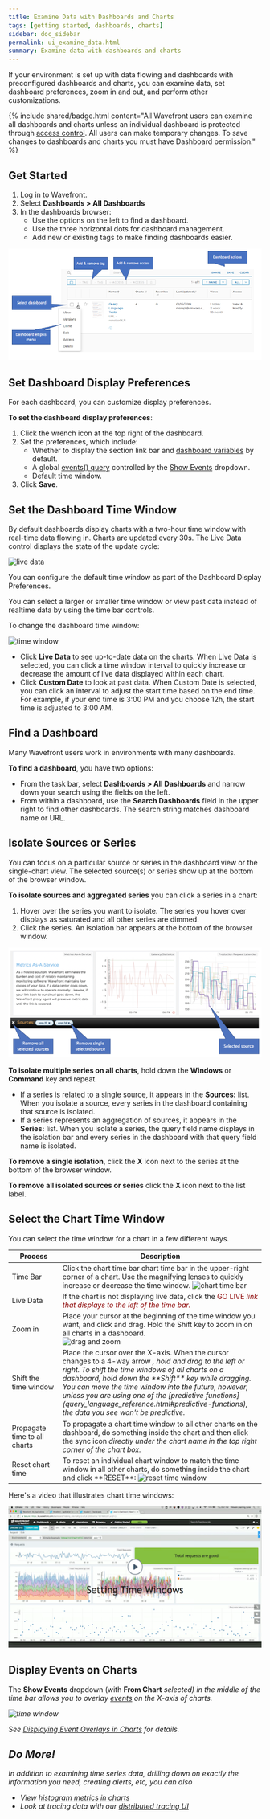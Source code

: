 ```yaml
---
title: Examine Data with Dashboards and Charts
tags: [getting started, dashboards, charts]
sidebar: doc_sidebar
permalink: ui_examine_data.html
summary: Examine data with dashboards and charts
---
```


If your environment is set up with data flowing and dashboards with preconfigured dashboards and charts, you can examine data, set dashboard preferences, zoom in and out, and perform other customizations.

{% include shared/badge.html content="All Wavefront users can examine all dashboards and charts unless an individual dashboard is protected through [access control](access.html). All users can make temporary changes. To save changes to dashboards and charts you must have Dashboard permission." %}



## Get Started

1. Log in to Wavefront.
2. Select **Dashboards > All Dashboards**
3. In the dashboards browser:
    * Use the options on the left to find a dashboard.
    * Use the three horizontal dots for dashboard management.
    * Add new or existing tags to make finding dashboards easier.

![dashboard browser annotated](images/dashboard_browser.png)

## Set Dashboard Display Preferences

For each dashboard, you can customize display preferences.

**To set the dashboard display preferences**:

1. Click the wrench icon at the top right of the dashboard.
1. Set the preferences, which include:
   -   Whether to display the section link bar and [dashboard variables](dashboards_variables.html) by default.
   -   A global [events() query](events_queries.html) controlled by the [Show Events](charts_events_displaying.html#controlling-events-overlays) dropdown.
   -   Default time window.
1. Click **Save**.


## Set the Dashboard Time Window

By default dashboards display charts with a two-hour time window with real-time data flowing in. Charts are updated every 30s. The Live Data control displays the state of the update cycle:

![live data](images/live_data.png)

You can configure the default time window as part of the Dashboard Display Preferences.

You can select a larger or smaller time window or view past data instead of realtime data by using the time bar controls.

To change the dashboard time window:

![time window](images/time_bar.png)

- Click **Live Data** to see up-to-date data on the charts. When Live Data is selected, you can click a time window interval to quickly increase or decrease the amount of live data displayed within each chart.
- Click **Custom Date** to look at past data. When Custom Date is selected, you can click an interval to adjust the start time based on the end time. For example, if your end time is 3:00 PM and you choose 12h, the start time is adjusted to 3:00 AM.

## Find a Dashboard

Many Wavefront users work in environments with many dashboards.

**To find a dashboard**, you have two options:
* From the task bar, select **Dashboards > All Dashboards** and narrow down your search using the fields on the left.
* From within a dashboard, use the **Search Dashboards** field in the upper right to find other dashboards. The search string matches dashboard name or URL.

## Isolate Sources or Series

You can focus on a particular source or series in the dashboard view or the single-chart view. The selected source(s) or series show up at the bottom of the browser window.

**To isolate sources and aggregated series** you can click a series in a chart:

1. Hover over the series you want to isolate. The series you hover over displays as saturated and all other series are dimmed.
1. Click the series.  An isolation bar appears at the bottom of the browser window.

![isolated series](images/isolated_series.png)

**To isolate multiple series on all charts**, hold down the **Windows** or **Command** key and repeat.
   - If a series is related to a single source, it appears in the **Sources:** list. When you isolate a source, every series in the dashboard containing that source is isolated.
   - If a series represents an aggregation of sources, it appears in the **Series:** list.  When you isolate a series, the query field name displays in the isolation bar and every series in the dashboard with that query field name is isolated.

**To remove a single isolation**, click the **X** icon next to the series at the bottom of the browser window.

**To remove all isolated sources or series** click the **X** icon next to the list label.

## Select the Chart Time Window

You can select the time window for a chart in a few different ways.

<table style="width: 100%;">
<tbody>
<thead>
<tr><th width="20%">Process</th><th width="80%">Description</th></tr>
</thead>
<tr><td markdown="span">Time Bar</td>
<td markdown="span">Click the chart time bar chart time bar in the upper-right corner of a chart. Use the magnifying lenses to quickly increase or decrease the time window.
<img src="images/chart_time_bar.png#inline"  alt="chart time bar"/></td></tr>
<tr><td markdown="span">Live Data </td>
<td markdown="span">If the chart is not displaying live data, click the <span style="color:#8B0000">GO LIVE</span> <i class="fa fa-play-circle" style="color:#8B0000"/> link that displays to the left of the time bar.
</td></tr>
<tr>
<td markdown="span">Zoom in</td>
<td>Place your cursor at the beginning of the time window you want, and click and drag. Hold the Shift key to zoom in on all charts in a dashboard.
<div><img src="/images/drag_zoom.png"  alt="drag and zoom"/> </div></td></tr>
<tr>
<td markdown="span">Shift the time window</td>
<td markdown="span">Place the cursor over the X-axis. When the cursor changes to a 4-way arrow <i class="fa fa-arrows" />, hold and drag to the left or right. To shift the time windows of all charts on a dashboard, hold down the **Shift** key while dragging.<br />
You can move the time window into the future, however, unless you are using one of the [predictive functions](query_language_reference.html#predictive-functions), the data you see won't be predictive.</td></tr>
<tr><td markdown="span">Propagate time to all charts</td>
<td markdown="span">To propagate a chart time window to all other charts on the dashboard, do something inside the chart and then click the sync icon <i class="fa fa-share-square-o" /> directly under the chart name in the top right corner of the chart box.</td></tr>
<tr><td markdown="span">Reset chart time</td>
<td markdown="span">To reset an individual chart window to match the time window in all other charts, do something inside the chart and click **RESET**: <img src="/images/reset_time_window.png#inline"  alt="reset time window"/></td></tr>
</tbody>
</table>

Here's a video that illustrates chart time windows:
<p><a href="https://vmwarelearningzone.vmware.com/oltpublish/site/openlearn.do?dispatch=previewLesson&id=5925769f-dc7a-11e7-a6ac-0cc47a352510&inner=true&player2=true"><img src="/images/v_charts_time_window.png" style="width: 700px;"/></a>
</p>

## Display Events on Charts

The **Show Events** dropdown (with **From Chart** <i class="fa fa-caret-down"/> selected) in the middle of the time bar allows you to overlay [events](charts_events_displaying.html) on the X-axis of charts.

![time window](images/time_bar.png)

See [Displaying Event Overlays in Charts](charts_events_displaying.html#controlling-events-overlays) for details.

## Do More!

In addition to examining time series data, drilling down on exactly the information you need, creating alerts, etc, you can also
* View [histogram metrics in charts](proxies_histograms.html#viewing-histogram-metrics)
* Look at tracing data with our [distributed tracing UI](tracing_ui_overview.html)
